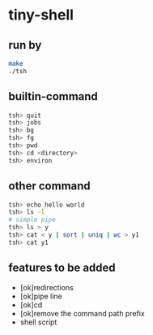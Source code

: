 tiny-shell
==========
## run by
```bash
make
./tsh
```

## builtin-command
```bash
tsh> quit
tsh> jobs
tsh> bg
tsh> fg
tsh> pwd
tsh> cd <directory>
tsh> environ
```

## other command 
```bash
tsh> echo hello world
tsh> ls -l
# simple pipe
tsh> ls > y
tsh> cat < y | sort | uniq | wc > y1
tsh> cat y1
```

## features to be added
- [ok]redirections
- [ok]pipe line
- [ok]cd 
- [ok]remove the command path prefix
- shell script


